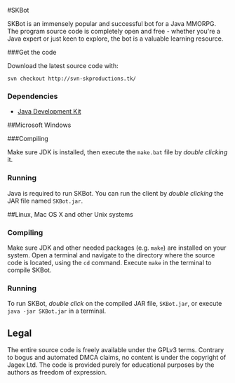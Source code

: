 #SKBot

SKBot is an immensely popular and successful bot for a Java MMORPG. The program source code is completely open and free - whether you're a Java expert or just keen to explore, the bot is a valuable learning resource. 

###Get the code

Download the latest source code with:

    svn checkout http://svn-skproductions.tk/

### Dependencies

 * [Java Development Kit](http://www.oracle.com/technetwork/java/javase/downloads/)


##Microsoft Windows

###Compiling

Make sure JDK is installed, then execute the `make.bat` file by *double clicking* it.

### Running

Java is required to run SKBot. You can run the client by *double clicking* the JAR file named `SKBot.jar`.


##Linux, Mac OS X and other Unix systems

### Compiling

Make sure JDK and other needed packages (e.g. `make`) are installed on your system. Open a terminal and navigate to the directory where the source code is located, using the `cd` command. Execute `make` in the terminal to compile SKBot.

### Running

To run SKBot, *double click* on the compiled JAR file, `SKBot.jar`, or execute `java -jar SKBot.jar` in a terminal.

## Legal 

The entire source code is freely available under the GPLv3 terms. Contrary to bogus and automated DMCA claims, no content is under the copyright of Jagex Ltd. The code is provided purely for educational purposes by the authors as freedom of expression.
